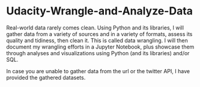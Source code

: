 # Udacity-Wrangle-and-Analyze-Data
Real-world data rarely comes clean. Using Python and its libraries, I will gather data from a variety of sources and in a variety of formats, assess its quality and tidiness, then clean it. This is called data wrangling. I will then document my wrangling efforts in a Jupyter Notebook, plus showcase them through analyses and visualizations using Python (and its libraries) and/or SQL.

In case you are unable to gather data from the url or the twitter API, I have provided the gathered datasets.
